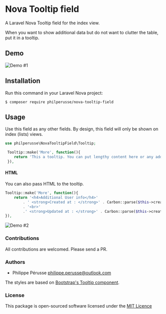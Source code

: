 # Nova Tooltip field

A Laravel Nova Tooltip field for the index view.

When you want to show additional data but do not want to clutter the table, put it in a tooltip.

## Demo

![Demo #1](http://g.recordit.co/hqEr9eP8kW.gif)

## Installation

Run this command in your Laravel Nova project:

```shell 
$ composer require philperusse/nova-tooltip-field
```

## Usage

Use this field as any other fields. By design, this field will only be shown on index (lists) views.

```php
use philperusse\NovaTooltipField\Tooltip;

 Tooltip::make('More', function(){
    return 'This a tooltip. You can put lengthy content here or any additional info.';
 }),

```

#### HTML

You can also pass HTML to the tooltip.

```php
Tooltip::make('More', function(){
	return '<h4>Additional User info</h4>'
		. ' <strong>Created at : </strong>' . Carbon::parse($this->created_at)->diffForHumans()
		. '<br>'
		.' <strong>Updated at : </strong>' . Carbon::parse($this->created_at)->diffForHumans();
}),
```

![Demo #2](http://g.recordit.co/w7on2lofcA.gif)


### Contributions

All contributions are welcomed. Please send a PR.



### Authors

* Philippe Pérusse <philippe.perusse@outlook.com>

The styles are based on [Bootstrap's Tooltip component](https://github.com/twbs/bootstrap/blob/v4-dev/scss/_tooltip.scss).

### License

This package is open-sourced software licensed under the [MIT Licence](https://github.com/philperusse/nova-tooltip-field/blob/master/LICENSE)